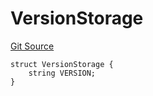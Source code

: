 # VersionStorage
[Git Source](https://github.com/thrackle-io/tron/blob/c915f21b8dd526456aab7e2f9388d412d287d507/src/diamond/VersionFacetLib.sol)


```solidity
struct VersionStorage {
    string VERSION;
}
```

